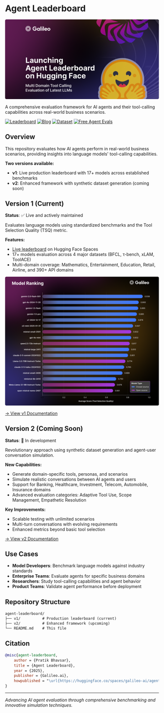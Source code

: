 # Agent Leaderboard

<p align="center">
  <img src="v1/images/blog_cover.png" />
</p>

A comprehensive evaluation framework for AI agents and their tool-calling capabilities across real-world business scenarios.

[![Leaderboard](https://img.shields.io/badge/🤗%20View-Leaderboard-blue)](https://huggingface.co/spaces/galileo-ai/agent-leaderboard)
[![Blog](https://img.shields.io/badge/📖%20Read-Blog-green)](https://galileo.ai/blog/agent-leaderboard)
[![Dataset](https://img.shields.io/badge/🔍%20Explore-Dataset-orange)](https://huggingface.co/datasets/galileo-ai/agent-leaderboard)
[![Free Agent Evals](https://img.shields.io/badge/📊%20Agent-Evals-yellow)](https://www.galileo.ai/agentic-evaluations)

## Overview

This repository evaluates how AI agents perform in real-world business scenarios, providing insights into language models' tool-calling capabilities.

**Two versions available:**
- **v1**: Live production leaderboard with 17+ models across established benchmarks
- **v2**: Enhanced framework with synthetic dataset generation (coming soon)

## Version 1 (Current)

**Status**: ✅ Live and actively maintained

Evaluates language models using standardized benchmarks and the Tool Selection Quality (TSQ) metric.

**Features:**
- [Live leaderboard](https://huggingface.co/spaces/galileo-ai/agent-leaderboard) on Hugging Face Spaces
- 17+ models evaluation across 4 major datasets (BFCL, τ-bench, xLAM, ToolACE)
- Multi-domain coverage: Mathematics, Entertainment, Education, Retail, Airline, and 390+ API domains

<p align="center">
  <img src="v1/images/ranking.png" />
</p>

[→ View v1 Documentation](v1/README.md)

## Version 2 (Coming Soon)

**Status**: 🔬 In development

Revolutionary approach using synthetic dataset generation and agent-user conversation simulation.

**New Capabilities:**
- Generate domain-specific tools, personas, and scenarios
- Simulate realistic conversations between AI agents and users
- Support for Banking, Healthcare, Investment, Telecom, Automobile, Insurance domains
- Advanced evaluation categories: Adaptive Tool Use, Scope Management, Empathetic Resolution

**Key Improvements:**
- Scalable testing with unlimited scenarios
- Multi-turn conversations with evolving requirements
- Enhanced metrics beyond basic tool selection

[→ View v2 Documentation](v2/README.md)

## Use Cases

- **Model Developers**: Benchmark language models against industry standards
- **Enterprise Teams**: Evaluate agents for specific business domains  
- **Researchers**: Study tool-calling capabilities and agent behavior
- **Product Teams**: Validate agent performance before deployment

## Repository Structure

```
agent-leaderboard/
├── v1/          # Production leaderboard (current)
├── v2/          # Enhanced framework (upcoming)
└── README.md    # This file
```

## Citation

```bibtex
@misc{agent-leaderboard,
    author = {Pratik Bhavsar},
    title = {Agent Leaderboard},
    year = {2025},
    publisher = {Galileo.ai},
    howpublished = "\url{https://huggingface.co/spaces/galileo-ai/agent-leaderboard}"
}
```

---

*Advancing AI agent evaluation through comprehensive benchmarking and innovative simulation techniques.*
